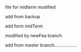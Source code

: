 file for midterm modified

add from backup

add form midTerm

modified by newFea branch


add from master branch..................

